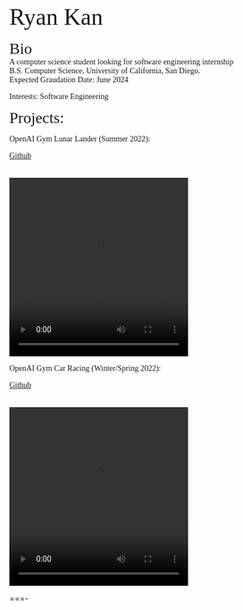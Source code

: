 
<span style="font-family:Times New Roman; font-size:3em;">Ryan Kan </span>
<br>
<br>
<span style="font-family:Times New Roman; font-size:2em;">Bio </span>
<br>
<span style="font-family:Times New Roman; font-size:1em;">A computer science student looking for software engineering internship</span>
<br>
<span style="font-family:Times New Roman; font-size:1em;">B.S. Computer Science, University of California, San Diego.</span>
<br>
<span style="font-family:Times New Roman; font-size:1em;">Expected Graudation Date: June 2024</span>
<br>

<span style="font-family:Times New Roman; font-size:1em;">Interests: Software Engineering</span>

<span style="font-family:Times New Roman; font-size:2em;">Projects: </span> 

<span style="font-family:Times New Roman; font-size:1em;">OpenAI Gym Lunar Lander (Summer 2022):
</span> 
<br>

<span style="font-family:Times New Roman; font-size:1em;"> [Github](https://github.com/kan-ryan/LunarLanderNew)
</span> 

<br>
<video width="320" height = "320" controls> 
    <source src = "LunarLander.mp4" type="video/mp4">
</video>
<br>

<span style="font-family:Times New Roman; font-size:1em;">OpenAI Gym Car Racing (Winter/Spring 2022):
</span> 
<br>

<span style="font-family:Times New Roman; font-size:1em;"> [Github](https://github.com/kan-ryan/CarRacing)
</span> 

<br>
<video width="320" height = "320" controls> 
    <source src = "car_racing.mp4" type="video/mp4">
</video>
<br>

===-
